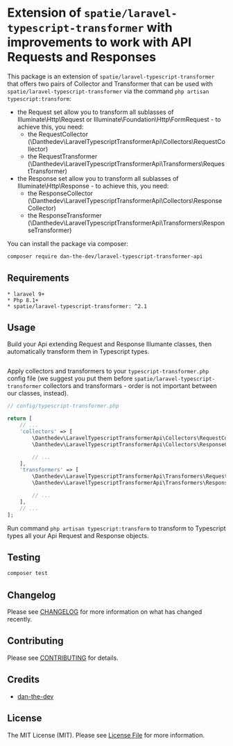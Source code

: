 # Extension of `spatie/laravel-typescript-transformer` with improvements to work with API Requests and Responses

This package is an extension of `spatie/laravel-typescript-transformer` that offers two pairs of Collector and Transformer
that can be used with `spatie/laravel-typescript-transformer` via the command `php artisan typescript:transform`:
- the Request set allow you to transform all sublasses of Illuminate\Http\Request or Illuminate\Foundation\Http\FormRequest - to achieve this, you need:
    - the RequestCollector (\Danthedev\LaravelTypescriptTransformerApi\Collectors\RequestCollector)
    - the RequestTransformer (\Danthedev\LaravelTypescriptTransformerApi\Transformers\RequestTransformer)
- the Response set allow you to transform all sublasses of Illuminate\Http\Response - to achieve this, you need:
    - the ResponseCollector (\Danthedev\LaravelTypescriptTransformerApi\Collectors\ResponseCollector)
    - the ResponseTransformer (\Danthedev\LaravelTypescriptTransformerApi\Transformers\ResponseTransformer)

You can install the package via composer:

```bash
composer require dan-the-dev/laravel-typescript-transformer-api
```

## Requirements

    * laravel 9+
    * Php 8.1+
    * spatie/laravel-typescript-transformer: ^2.1

## Usage

Build your Api extending Request and Response Illumante classes, then automatically transform them in Typescript types.

```php

```

Apply collectors and transformers to your `typescript-transformer.php` config file
(we suggest you put them before `spatie/laravel-typescript-transformer` collectors and transformars - order is not important between our classes, instead).

```php
// config/typescript-transformer.php

return [
    // ...
    'collectors' => [
        \Danthedev\LaravelTypescriptTransformerApi\Collectors\RequestCollector::class,
        \Danthedev\LaravelTypescriptTransformerApi\Collectors\ResponseCollector::class,

        // ...
    ],
    'transformers' => [
        \Danthedev\LaravelTypescriptTransformerApi\Transformers\RequestTransformer::class,
        \Danthedev\LaravelTypescriptTransformerApi\Transformers\ResponseTransformer::class,

        // ...
    ],
    // ...
];
```

Run command `php artisan typescript:transform` to transform to Typescript types all your Api Request and Response objects.

## Testing

```bash
composer test
```

## Changelog

Please see [CHANGELOG](CHANGELOG.md) for more information on what has changed recently.

## Contributing

Please see [CONTRIBUTING](CONTRIBUTING.md) for details.

## Credits

- [dan-the-dev](https://github.com/dan-the-dev)

## License

The MIT License (MIT). Please see [License File](LICENSE.md) for more information.

